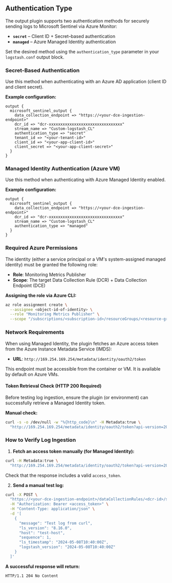 ## Authentication Type

The output plugin supports two authentication methods for securely sending logs to Microsoft Sentinel via Azure Monitor:

- **`secret`** – Client ID + Secret–based authentication  
- **`managed`** – Azure Managed Identity authentication

Set the desired method using the `authentication_type` parameter in your `logstash.conf` output block.

### Secret-Based Authentication

Use this method when authenticating with an Azure AD application (client ID and client secret).

**Example configuration:**

```logstash
output {
  microsoft_sentinel_output {
    data_collection_endpoint => "https://<your-dce-ingestion-endpoint>"
    dcr_id => "dcr-xxxxxxxxxxxxxxxxxxxxxxxxxxxxxxxx"
    stream_name => "Custom-logstash_CL"
    authentication_type => "secret"
    tenant_id => "<your-tenant-id>"
    client_id => "<your-app-client-id>"
    client_secret => "<your-app-client-secret>"
  }
}
```

### Managed Identity Authentication (Azure VM)

Use this method when authenticating with Azure Managed Identity enabled.

**Example configuration:**

```logstash
output {
  microsoft_sentinel_output {
    data_collection_endpoint => "https://<your-dce-ingestion-endpoint>"
    dcr_id => "dcr-xxxxxxxxxxxxxxxxxxxxxxxxxxxxxxxx"
    stream_name => "Custom-logstash_CL"
    authentication_type => "managed"
  }
}
```

### Required Azure Permissions

The identity (either a service principal or a VM's system-assigned managed identity) must be granted the following role:

- **Role**: Monitoring Metrics Publisher  
- **Scope**: The target Data Collection Rule (DCR) + Data Collection Endpoint (DCE)

**Assigning the role via Azure CLI:**

```bash
az role assignment create \
  --assignee <object-id-of-identity> \
  --role "Monitoring Metrics Publisher" \
  --scope "/subscriptions/<subscription-id>/resourceGroups/<resource-group>/providers/Microsoft.Insights/dataCollectionRules/<dcr-name>"
```

### Network Requirements

When using Managed Identity, the plugin fetches an Azure access token from the Azure Instance Metadata Service (IMDS):

- **URL**: `http://169.254.169.254/metadata/identity/oauth2/token`

This endpoint must be accessible from the container or VM. It is available by default on Azure VMs.

#### Token Retrieval Check (HTTP 200 Required)

Before testing log ingestion, ensure the plugin (or environment) can successfully retrieve a Managed Identity token.

**Manual check:**

```bash
curl -s -o /dev/null -w "%{http_code}\n" -H Metadata:true \
  "http://169.254.169.254/metadata/identity/oauth2/token?api-version=2018-02-01&resource=https://monitor.azure.com"
```

### How to Verify Log Ingestion

1. **Fetch an access token manually (for Managed Identity):**

```bash
curl -H Metadata:true \
  "http://169.254.169.254/metadata/identity/oauth2/token?api-version=2018-02-01&resource=https://monitor.azure.com"
```

Check that the response includes a valid `access_token`.

2. **Send a manual test log:**

```bash
curl -X POST \
  "https://<your-dce-ingestion-endpoint>/dataCollectionRules/<dcr-id>/streams/<stream-name>?api-version=2023-01-01" \
  -H "Authorization: Bearer <access_token>" \
  -H "Content-Type: application/json" \
  -d '[
    {
      "message": "Test log from curl",
      "ls_version": "8.16.0",
      "host": "test-host",
      "sequence": 1,
      "ls_timestamp": "2024-05-08T10:40:00Z",
      "logstash_version": "2024-05-08T10:40:00Z"
    }
  ]'
```

**A successful response will return:**

```http
HTTP/1.1 204 No Content
```
